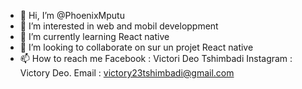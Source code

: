 - 👋 Hi, I’m @PhoenixMputu
- 👀 I’m interested in web and mobil developpment
- 🌱 I’m currently learning React native
- 💞️ I’m looking to collaborate on sur un projet React native
- 📫 How to reach me Facebook : Victori Deo Tshimbadi  Instagram : Victory Deo. Email : victory23tshimbadi@gmail.com

<!---
PhoenixMputu/PhoenixMputu is a ✨ special ✨ repository because its `README.md` (this file) appears on your GitHub profile.
You can click the Preview link to take a look at your changes.
--->
